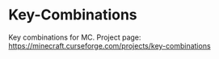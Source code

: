# Key-Combinations
Key combinations for MC. Project page: https://minecraft.curseforge.com/projects/key-combinations
